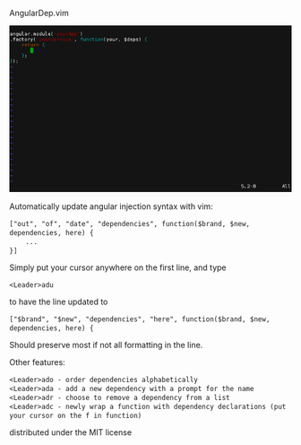 AngularDep.vim

![Examples](https://raw.githubusercontent.com/MichaelRFairhurst/angular-dep.vim/master/examples.gif "Examples")

Automatically update angular injection syntax with vim:

    ["out", "of", "date", "dependencies", function($brand, $new, dependencies, here) {
		...
	}]

Simply put your cursor anywhere on the first line, and type

	<Leader>adu

to have the line updated to

    ["$brand", "$new", "dependencies", "here", function($brand, $new, dependencies, here) {

Should preserve most if not all formatting in the line.

Other features:

    <Leader>ado - order dependencies alphabetically
    <Leader>ada - add a new dependency with a prompt for the name
    <Leader>adr - choose to remove a dependency from a list
    <Leader>adc - newly wrap a function with dependency declarations (put your cursor on the f in function)

distributed under the MIT license
